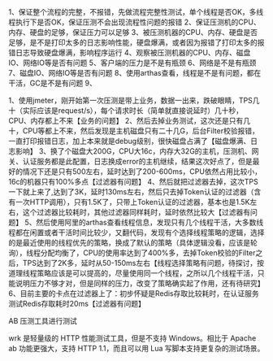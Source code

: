 




1、保证整个流程的完整，不报错，先做流程完整性测试，单个线程是否OK，多线程执行下是否OK，保证压测不会出现流程性问题的报错
2、保证压测机的CPU、内存、硬盘的足够，保证压力可以足够
3、被压测机器的CPU、内存、硬盘是否足够，是不是打印太多的日志影响性能，硬盘爆满，或者因为报错了打印太多的报错日志导致硬盘爆满，影响程序运行
4、观察被压测机器的CPU、内存、磁盘IO、网络IO等是否有问题
5、客户端的压力是不是有瓶颈
6、网络是不是有瓶颈
7、磁盘IO、网络IO等是否有问题
8、使用arthas查看，线程是不是有问题，都在干活，GC是不是有问题
9、





1、使用jmeter，刚开始第一次压测是带上业务，数据一出来，跌破眼睛，TPS几十（实际应该是request/s），每个请求时长（简单就直接说延时）几十秒，CPU、内存都上不来【业务的问题】
2、然后去掉业务测试，这次还是只有几十，CPU等都上不来，然后发现是主机磁盘只有二十几G，后台Filter校验报错，一直打印报错日志，加上本来就是debug级别，很快磁盘占满了【磁盘爆满、日志影响】
3、换了个磁盘大200G，CPU大16c，内存大32G的主机，压测机、网关、认证服务都是此配置，日志换成error的主机继续，结果这次好点了，但是最好的情况下还是只有500左右，延时达到了200-600ms，CPU依然占用比较小，16c的机器只有100%多点【过滤器有问题】
4、然后就把过滤器去掉，这次TPS一下就上来了,达到了3K，延时130ms左右，然后只去掉Token认证的过滤器（含有一次HTTP调用），只有1.5K了，只带上Token认证的过滤器，基本也是1.5K左右，这个过滤器比较耗时，其他过滤器同样耗时，延时依然比较大【过滤器有问题】
5、然后使用阿里的arthas查看线程信息，发现只有几个线程干活，大多数线程都在闲置或者干活时间比较少，又翻代码，发现有个选择线程策略的逻辑，选择的是最近使用的线程优先的策略，换成了默认的策略（具体逻辑没看，应该是轮询），线程分配均衡了，CPU的使用率达到了400%多，去掉Token校验的Filter之后，TPS达到了2K多，延时从50-150ms左右【线程选择策略有问题，待探讨，按道理线程策略应该是可以提高的，尽量使用同一个线程，之所以几个线程干活，只能说明压力不够才对，但是同样的压力，改变了策略确实起了作用，还有待研究】
6、目前主要的卡点在过滤器上了：初步怀疑是Redis存取比较耗时，在认证服务测试Redis存取耗时20ms【过滤器有问题】






AB 压测工具进行测试

wrk 是轻量级的 HTTP 性能测试工具，但是不支持 Windows。相比于 Apache ab 功能更强大，支持 HTTP 1.1，而且可以用 Lua 写脚本支持更复杂的测试场景。




